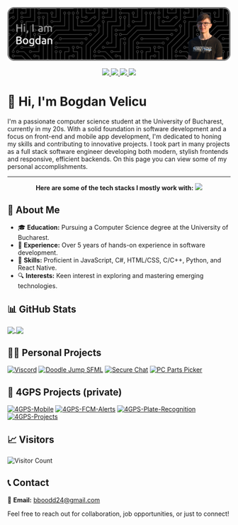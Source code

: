![Header](./github-header-image.png)

<p align="center">
  <a href="https://discord.com/users/381513426549342231">
    <img src="https://img.shields.io/badge/Discord-%235865F2.svg?style=for-the-badge&logo=discord&logoColor=white" />
  </a>
  <a href="https://www.instagram.com/bogdan._.vel">
    <img src="https://img.shields.io/badge/Instagram-%23E4405F.svg?style=for-the-badge&logo=Instagram&logoColor=white" />
  </a>
  <a href="https://www.linkedin.com/in/bogdan-velicu-7882291b4/">
    <img src="https://img.shields.io/badge/linkedin-%230077B5.svg?style=for-the-badge&logo=linkedin&logoColor=white" />
  </a>
  <a href="https://www.youtube.com/@zotrix4892">
    <img src="https://img.shields.io/badge/YouTube-%23FF0000.svg?style=for-the-badge&logo=YouTube&logoColor=white" />
  </a>
</p>

# 👋 Hi, I'm Bogdan Velicu

I'm a passionate computer science student at the University of Bucharest, currently in my 20s. With a solid foundation in software development and a focus on front-end and mobile app development, I'm dedicated to honing my skills and contributing to innovative projects. I took part in many projects as a full stack software engineer developing both modern, stylish frontends and responsive, efficient backends. On this page you can view some of my personal accomplishments.

<hr>

<p align="center">
  <b>Here are some of the tech stacks I mostly work with:</b>
  <a href="https://skillicons.dev">
    <img src="https://skillicons.dev/icons?i=react,vue,js,html,css,supabase,firebase,cpp,cs,py,mysql,postgres" />
  </a>
</p>

## 🚀 About Me

- 🎓 **Education:** Pursuing a Computer Science degree at the University of Bucharest.
- 🌱 **Experience:** Over 5 years of hands-on experience in software development.
- 💼 **Skills:** Proficient in JavaScript, C#, HTML/CSS, C/C++, Python, and React Native.
- 🔍 **Interests:** Keen interest in exploring and mastering emerging technologies.

## 📊 GitHub Stats
<a href>
  <img height=200 align="center" src="https://github-readme-stats.vercel.app/api?username=bogdan-velicu&theme=github_dark_dimmed&include_orgs=true" />
</a>
<a href>
  <img height=200 align="center" src="https://github-readme-stats.vercel.app/api/top-langs?username=bogdan-velicu&layout=compact&langs_count=8&card_width=320&theme=github_dark_dimmed&include_orgs=true" />
</a>

## 👨‍🎓 Personal Projects

[![Viscord](https://bogdan-velicu.github.io/profile-stats/Viscord.svg)](https://github.com/bogdan-velicu/Viscord)
[![Doodle Jump SFML](https://bogdan-velicu.github.io/profile-stats/Doodle_Jump_SFML.svg)](https://github.com/bogdan-velicu/Doodle_Jump_SFML)
[![Secure Chat](https://bogdan-velicu.github.io/profile-stats/Secure_Chat.svg)](https://github.com/bogdan-velicu/Secure_Chat)
[![PC Parts Picker](https://bogdan-velicu.github.io/profile-stats/PC_PartsPicker.svg)](https://github.com/bogdan-velicu/PC_PartsPicker)

## 🏢 4GPS Projects (private)

[![4GPS-Mobile](https://bogdan-velicu.github.io/profile-stats/4GPS-Mobile.svg)](https://github.com/4GPS-International)
[![4GPS-FCM-Alerts](https://bogdan-velicu.github.io/profile-stats/4GPS-FCM-Alerts.svg)](https://github.com/4GPS-International)
[![4GPS-Plate-Recognition](https://bogdan-velicu.github.io/profile-stats/4GPS-Plate-Recognition.svg)](https://github.com/4GPS-International)
[![4GPS-Projects](https://bogdan-velicu.github.io/profile-stats/And_More.svg)](https://github.com/4GPS-International)

## 📈 Visitors

![Visitor Count](https://profile-counter.glitch.me/bogdan-velicu/count.svg)

## 📞 Contact

📧 **Email:** [bboodd24@gmail.com](mailto:bboodd24@gmail.com)

Feel free to reach out for collaboration, job opportunities, or just to connect!
